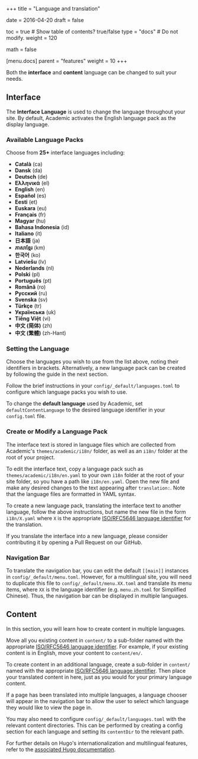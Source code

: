 +++
title = "Language and translation"

date = 2016-04-20
draft = false

toc = true  # Show table of contents? true/false
type = "docs"  # Do not modify.
weight = 120

math = false

[menu.docs]
    parent = "features"
    weight = 10
+++

Both the **interface** and **content** language can be changed to suit your needs.

## Interface

The **Interface Language** is used to change the language throughout your site. By default, Academic activates the English language pack as the display language.

### Available Language Packs

Choose from **25+** interface languages including:

- **Català** (ca)
- **Dansk** (da)
- **Deutsch** (de)
- **Ελληνικά** (el)
- **English** (en)
- **Español** (es)
- **Eesti** (et)
- **Euskara** (eu)
- **Français** (fr)
- **Magyar** (hu)
- **Bahasa Indonesia** (id)
- **Italiano** (it)
- **日本語** (ja)
- **ភាសាខ្មែរ** (km)
- **한국어** (ko)
- **Latviešu** (lv)
- **Nederlands** (nl)
- **Polski** (pl)
- **Português** (pt)
- **Română** (ro)
- **Русский** (ru)
- **Svenska** (sv)
- **Türkçe** (tr)
- **Українська** (uk)
- **Tiếng Việt** (vi)
- **中文 (简体)** (zh)
- **中文 (繁體)** (zh-Hant)

### Setting the Language

Choose the languages you wish to use from the list above, noting their identifiers in brackets. Alternatively, a new language pack can be created by following the guide in the next section.

Follow the brief instructions in your `config/_default/languages.toml` to configure which language packs you wish to use.

To change the **default language** used by Academic, set `defaultContentLanguage` to the desired language identifier in your `config.toml` file.

### Create or Modify a Language Pack

The interface text is stored in language files which are collected from Academic's `themes/academic/i18n/` folder, as well as an `i18n/` folder at the root of your project.

To edit the interface text, copy a language pack such as `themes/academic/i18n/en.yaml` to your own `i18n` folder at the root of your site folder, so you have a path like `i18n/en.yaml`. Open the new file and make any desired changes to the text appearing after `translation:`. Note that the language files are formatted in YAML syntax.

To create a new language pack, translating the interface text to another language, follow the above instructions, but name the new file in the form `i18n/X.yaml` where `X` is the appropriate [ISO/RFC5646 language identifier](http://www.w3schools.com/tags/ref_language_codes.asp) for the translation.

If you translate the interface into a new language, please consider contributing it by opening a Pull Request on our GitHub.

### Navigation Bar

To translate the navigation bar, you can edit the default `[[main]]` instances in `config/_default/menu.toml`. However, for a multilingual site, you will need to duplicate this file to `config/_default/menu.XX.toml` and translate its menu items, where `XX` is the language identifier (e.g. `menu.zh.toml` for Simplified Chinese). Thus, the navigation bar can be displayed in multiple languages.

## Content

In this section, you will learn how to create content in multiple languages.

Move all you existing content in `content/` to a sub-folder named with the appropriate [ISO/RFC5646 language identifier](http://www.w3schools.com/tags/ref_language_codes.asp). For example, if your existing content is in English, move your content to `content/en/`.

To create content in an additional language, create a sub-folder in `content/` named with the appropriate [ISO/RFC5646 language identifier](http://www.w3schools.com/tags/ref_language_codes.asp). Then place your translated content in here, just as you would for your primary language content.

If a page has been translated into multiple languages, a language chooser will appear in the navigation bar to allow the user to select which language they would like to view the page in. 

You may also need to configure `config/_default/languages.toml` with the relevant content directories. This can be performed by creating a config section for each language and setting its `contentDir` to the relevant path. 

For further details on Hugo's internationalization and multilingual features, refer to the [associated Hugo documentation](https://gohugo.io/content/multilingual/).
